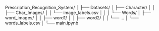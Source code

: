 












Prescription_Recognition_System/
│
├── Datasets/
│   ├── Character/
│   │   ├── Char_Images/
│   │   └── image_labels.csv
│   │
│   └── Words/
│       ├── word_images/
│       │   ├── word1/
│       │   ├── word2/
│       │   └── ...
│       └── words_labels.csv
│
└── main.ipynb
